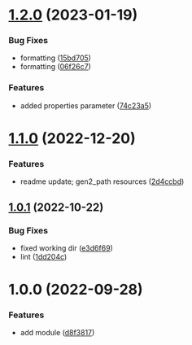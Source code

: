 # [1.2.0](https://github.com/data-platform-hq/terraform-azurerm-adls-v2/compare/v1.1.0...v1.2.0) (2023-01-19)


### Bug Fixes

* formatting ([15bd705](https://github.com/data-platform-hq/terraform-azurerm-adls-v2/commit/15bd7053d2047010665fa4621a03bf51e9bd5466))
* formatting ([06f26c7](https://github.com/data-platform-hq/terraform-azurerm-adls-v2/commit/06f26c7732e33d40a0debbff65e565cf9b9196f9))


### Features

* added properties parameter ([74c23a5](https://github.com/data-platform-hq/terraform-azurerm-adls-v2/commit/74c23a5995c7492680e31c0733a75695eb97f076))

# [1.1.0](https://github.com/data-platform-hq/terraform-azurerm-adls-v2/compare/v1.0.1...v1.1.0) (2022-12-20)


### Features

* readme update; gen2_path resources ([2d4ccbd](https://github.com/data-platform-hq/terraform-azurerm-adls-v2/commit/2d4ccbd6e91f7b39e2a466dbab43b4a0ef21d1d6))

## [1.0.1](https://github.com/data-platform-hq/terraform-azurerm-adls-v2/compare/v1.0.0...v1.0.1) (2022-10-22)


### Bug Fixes

* fixed working dir ([e3d6f69](https://github.com/data-platform-hq/terraform-azurerm-adls-v2/commit/e3d6f69e556d66301a29097c30d19706fa8afeb6))
* lint ([1dd204c](https://github.com/data-platform-hq/terraform-azurerm-adls-v2/commit/1dd204c14a19ab767a44e2dfa10eb336d912fd54))

# 1.0.0 (2022-09-28)


### Features

* add module ([d8f3817](https://github.com/data-platform-hq/terraform-azurerm-adls-v2/commit/d8f3817bcbdc99a32513b01e651ce83c9a964cab))
